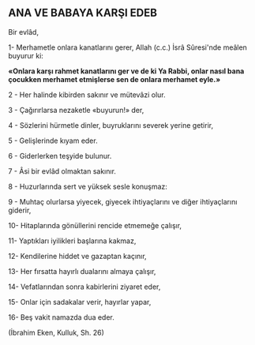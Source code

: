## ANA VE BABAYA KARŞI EDEB

Bir evlâd,

1- Merhametle onlara kanatlarını gerer, Allah (c.c.) İsrâ Sûresi'nde meâlen buyurur ki:

**«Onlara karşı rahmet kanatlarını ger ve de ki Ya Rabbi, onlar nasıl bana çocukken merha­met etmişlerse sen de onlara merhamet eyle.»**

2 - Her halinde kibirden sakınır ve müte­vâzi olur.

3 - Çağırırlarsa nezaketle «buyurun!» der,

4 - Sözlerini hürmetle dinler, buyruklarını severek yerine getirir,

5 - Gelişlerinde kıyam eder.

6 - Giderlerken teşyide bulunur.

7 - Âsi bir evlâd olmaktan sakınır.

8 - Huzurlarında sert ve yüksek sesle konuşmaz:

9 - Muhtaç olurlarsa yiyecek, giyecek ihti­yaçlarını ve diğer ihtiyaçlarını giderir,

10- Hitaplarında gönüllerini rencide etme­meğe çalışır,

11- Yaptıkları iyilikleri başlarına kakmaz,

12- Kendilerine hiddet ve gazaptan kaçı­nır,

13- Her fırsatta hayırlı dualarını almaya çalışır,

14- Vefatlarından sonra kabirlerini ziya­ret eder,

15- Onlar için sadakalar verir, hayırlar yapar,

16- Beş vakit namazda dua eder.

(İbrahim Eken, Kulluk, Sh. 26)
